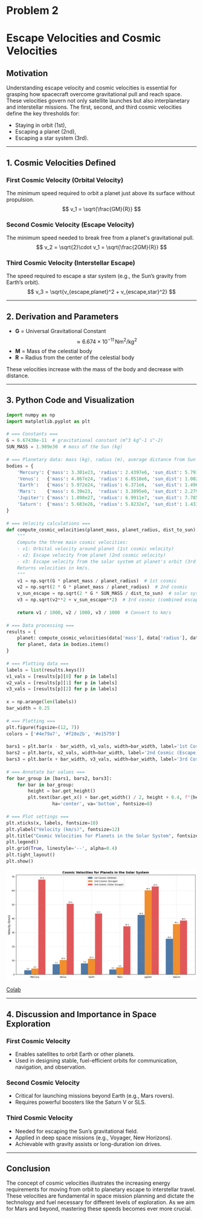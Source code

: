 
# Problem 2
# Escape Velocities and Cosmic Velocities

## Motivation

Understanding escape velocity and cosmic velocities is essential for grasping how spacecraft overcome gravitational pull and reach space. These velocities govern not only satellite launches but also interplanetary and interstellar missions. The first, second, and third cosmic velocities define the key thresholds for:
- Staying in orbit (1st),
- Escaping a planet (2nd),
- Escaping a star system (3rd).

---

## 1. Cosmic Velocities Defined

### First Cosmic Velocity (Orbital Velocity)

The minimum speed required to orbit a planet just above its surface without propulsion.
$$
v_1 = \sqrt{\frac{GM}{R}}
$$

### Second Cosmic Velocity (Escape Velocity)

The minimum speed needed to break free from a planet's gravitational pull.
$$
v_2 = \sqrt{2}\cdot v_1 = \sqrt{\frac{2GM}{R}}
$$

### Third Cosmic Velocity (Interstellar Escape)

The speed required to escape a star system (e.g., the Sun’s gravity from Earth’s orbit).
$$
v_3 = \sqrt{v_{escape,planet}^2 + v_{escape,star}^2}
$$

---

## 2. Derivation and Parameters

- **G** = Universal Gravitational Constant $$ \approx 6.674 \times 10^{-11} \, \text{Nm}^2/\text{kg}^2 $$
- **M** = Mass of the celestial body
- **R** = Radius from the center of the celestial body

These velocities increase with the mass of the body and decrease with distance.

---

## 3. Python Code and Visualization

```python
import numpy as np
import matplotlib.pyplot as plt

# === Constants ===
G = 6.67430e-11  # gravitational constant (m^3 kg^-1 s^-2)
SUN_MASS = 1.989e30  # mass of the Sun (kg)

# === Planetary data: mass (kg), radius (m), average distance from Sun (m) ===
bodies = {
    'Mercury': {'mass': 3.301e23, 'radius': 2.4397e6, 'sun_dist': 5.791e10},
    'Venus':   {'mass': 4.867e24, 'radius': 6.0518e6, 'sun_dist': 1.082e11},
    'Earth':   {'mass': 5.972e24, 'radius': 6.371e6,  'sun_dist': 1.496e11},
    'Mars':    {'mass': 6.39e23,  'radius': 3.3895e6, 'sun_dist': 2.279e11},
    'Jupiter': {'mass': 1.898e27, 'radius': 6.9911e7, 'sun_dist': 7.785e11},
    'Saturn':  {'mass': 5.683e26, 'radius': 5.8232e7, 'sun_dist': 1.433e12}
}

# === Velocity calculations ===
def compute_cosmic_velocities(planet_mass, planet_radius, dist_to_sun):
    """
    Compute the three main cosmic velocities:
    - v1: Orbital velocity around planet (1st cosmic velocity)
    - v2: Escape velocity from planet (2nd cosmic velocity)
    - v3: Escape velocity from the solar system at planet's orbit (3rd cosmic velocity)
    Returns velocities in km/s.
    """
    v1 = np.sqrt(G * planet_mass / planet_radius)  # 1st cosmic
    v2 = np.sqrt(2 * G * planet_mass / planet_radius)  # 2nd cosmic
    v_sun_escape = np.sqrt(2 * G * SUN_MASS / dist_to_sun)  # solar system escape
    v3 = np.sqrt(v2**2 + v_sun_escape**2)  # 3rd cosmic (combined escape)
    
    return v1 / 1000, v2 / 1000, v3 / 1000  # Convert to km/s

# === Data processing ===
results = {
    planet: compute_cosmic_velocities(data['mass'], data['radius'], data['sun_dist'])
    for planet, data in bodies.items()
}

# === Plotting data ===
labels = list(results.keys())
v1_vals = [results[p][0] for p in labels]
v2_vals = [results[p][1] for p in labels]
v3_vals = [results[p][2] for p in labels]

x = np.arange(len(labels))
bar_width = 0.25

# === Plotting ===
plt.figure(figsize=(12, 7))
colors = ['#4e79a7', '#f28e2b', '#e15759']

bars1 = plt.bar(x - bar_width, v1_vals, width=bar_width, label='1st Cosmic (Orbital)', color=colors[0])
bars2 = plt.bar(x, v2_vals, width=bar_width, label='2nd Cosmic (Escape)', color=colors[1])
bars3 = plt.bar(x + bar_width, v3_vals, width=bar_width, label='3rd Cosmic (Solar Escape)', color=colors[2])

# === Annotate bar values ===
for bar_group in [bars1, bars2, bars3]:
    for bar in bar_group:
        height = bar.get_height()
        plt.text(bar.get_x() + bar.get_width() / 2, height + 0.4, f"{height:.1f}", 
                 ha='center', va='bottom', fontsize=8)

# === Plot settings ===
plt.xticks(x, labels, fontsize=10)
plt.ylabel("Velocity (km/s)", fontsize=12)
plt.title("Cosmic Velocities for Planets in the Solar System", fontsize=14, fontweight='bold')
plt.legend()
plt.grid(True, linestyle='--', alpha=0.4)
plt.tight_layout()
plt.show()
```

![alt text](Untitled-6.png)


[Colab](https://colab.research.google.com/drive/1henoSqpYu-a0p3l-9qrtfosVHDtWK3pq?usp=sharing)


---

## 4. Discussion and Importance in Space Exploration

### First Cosmic Velocity
- Enables satellites to orbit Earth or other planets.
- Used in designing stable, fuel-efficient orbits for communication, navigation, and observation.

### Second Cosmic Velocity
- Critical for launching missions beyond Earth (e.g., Mars rovers).
- Requires powerful boosters like the Saturn V or SLS.

### Third Cosmic Velocity
- Needed for escaping the Sun’s gravitational field.
- Applied in deep space missions (e.g., Voyager, New Horizons).
- Achievable with gravity assists or long-duration ion drives.

---

## Conclusion

The concept of cosmic velocities illustrates the increasing energy requirements for moving from orbit to planetary escape to interstellar travel. These velocities are fundamental in space mission planning and dictate the technology and fuel necessary for different levels of exploration. As we aim for Mars and beyond, mastering these speeds becomes ever more crucial.